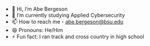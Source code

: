 - 👋 Hi, I’m Abe Bergeson
- 🌱 I’m currently studying Applied Cybersecurity
- 📫 How to reach me - abe.bergeson@bsu.edu
- 😄 Pronouns: He/Him
- ⚡ Fun fact: I ran track and cross country in high school

<!---
AbeBergeson/AbeBergeson is a ✨ special ✨ repository because its `README.md` (this file) appears on your GitHub profile.
You can click the Preview link to take a look at your changes.
--->
